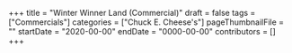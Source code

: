 +++
title = "Winter Winner Land (Commercial)"
draft = false
tags = ["Commercials"]
categories = ["Chuck E. Cheese's"]
pageThumbnailFile = ""
startDate = "2020-00-00"
endDate = "0000-00-00"
contributors = []
+++
